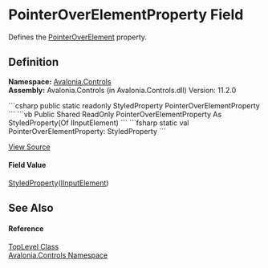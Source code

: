 # PointerOverElementProperty Field


Defines the <a href="P_Avalonia_Input_IInputRoot_PointerOverElement">PointerOverElement</a> property.



## Definition
**Namespace:** <a href="N_Avalonia_Controls">Avalonia.Controls</a>  
**Assembly:** Avalonia.Controls (in Avalonia.Controls.dll) Version: 11.2.0

<Tabs groupId="api-code-preview">
<TabItem value="csharp" label="C#">
```csharp
public static readonly StyledProperty<IInputElement?> PointerOverElementProperty
```
</TabItem>
<TabItem value="vb" label="VB">
```vb
Public Shared ReadOnly PointerOverElementProperty As StyledProperty(Of IInputElement)
```
</TabItem>
<TabItem value="fsharp" label="F#">
```fsharp
static val PointerOverElementProperty: StyledProperty<IInputElement>
```
</TabItem>
</Tabs>



<a href="https://github.com/AvaloniaUI/Avalonia/tree/master/src/Avalonia.Controls/TopLevel.cs" title="View the source code">View Source</a>



#### Field Value
<a href="T_Avalonia_StyledProperty_1">StyledProperty</a>(<a href="T_Avalonia_Input_IInputElement">IInputElement</a>)

## See Also


#### Reference
<a href="T_Avalonia_Controls_TopLevel">TopLevel Class</a>  
<a href="N_Avalonia_Controls">Avalonia.Controls Namespace</a>  
